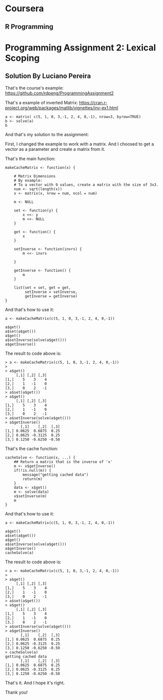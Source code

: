 # Coursera
## R Programming

# Programming Assignment 2: Lexical Scoping
## Solution By Luciano Pereira

That's the course's example:
https://github.com/rdpeng/ProgrammingAssignment2

That's a example of inverted Matrix:
https://cran.r-project.org/web/packages/matlib/vignettes/inv-ex1.html

	a <- matrix( c(5, 1, 0, 3,-1, 2, 4, 0,-1), nrow=3, byrow=TRUE)
	b <- solve(a)
	b

And that's my solution to the assignment:

First, I changed the example to work with a matrix.
And I choosed to get a vector as a parameter and create a matrix from it.

That's the main function:

	makeCacheMatrix <- function(x) {
	  
		# Matrix Dimensions
		# By example:
		# To a vector with 9 values, create a matrix with the size of 3x3.
		num <- sqrt(length(x))
		x <- matrix(x, nrow = num, ncol = num)
		
		m <- NULL
		
		set <- function(y) {
			x <<- y
			m <<- NULL
		}
		
		get <- function() {
			x
		}
		
		setInverse <- function(invrs) {
			m <<- invrs
			
		}
		
		getInverse <- function() {
			m
		}
		
		list(set = set, get = get,
			 setInverse = setInverse,
			 getInverse = getInverse)
	}

And that's how to use it:

	a <- makeCacheMatrix(c(5, 1, 0, 3,-1, 2, 4, 0,-1))

	a$get()
	a$set(a$get())
	a$get()
	a$setInverse(solve(a$get()))
	a$getInverse()

The result to code above is:

	> a <- makeCacheMatrix(c(5, 1, 0, 3,-1, 2, 4, 0,-1))
	> 
	> a$get()
		 [,1] [,2] [,3]
	[1,]    5    3    4
	[2,]    1   -1    0
	[3,]    0    2   -1
	> a$set(a$get())
	> a$get()
		 [,1] [,2] [,3]
	[1,]    5    3    4
	[2,]    1   -1    0
	[3,]    0    2   -1
	> a$setInverse(solve(a$get()))
	> a$getInverse()
		   [,1]    [,2]  [,3]
	[1,] 0.0625  0.6875  0.25
	[2,] 0.0625 -0.3125  0.25
	[3,] 0.1250 -0.6250 -0.50

That's the cache function:
	
	cacheSolve <- function(x, ...) {
		## Return a matrix that is the inverse of 'x'
		m <- x$getInverse()
		if(!is.null(m)) {
			message("getting cached data")
			return(m)
		}
		data <- x$get()
		m <- solve(data)
		x$setInverse(m)
		m
	}

And that's how to use it:

	a <- makeCacheMatrix(c(5, 1, 0, 3,-1, 2, 4, 0,-1))

	a$get()
	a$set(a$get())
	a$get()
	a$setInverse(solve(a$get()))
	a$getInverse()
	cacheSolve(a)

The result to code above is:

	> a <- makeCacheMatrix(c(5, 1, 0, 3,-1, 2, 4, 0,-1))
	> 
	> a$get()
		 [,1] [,2] [,3]
	[1,]    5    3    4
	[2,]    1   -1    0
	[3,]    0    2   -1
	> a$set(a$get())
	> a$get()
		 [,1] [,2] [,3]
	[1,]    5    3    4
	[2,]    1   -1    0
	[3,]    0    2   -1
	> a$setInverse(solve(a$get()))
	> a$getInverse()
		   [,1]    [,2]  [,3]
	[1,] 0.0625  0.6875  0.25
	[2,] 0.0625 -0.3125  0.25
	[3,] 0.1250 -0.6250 -0.50
	> cacheSolve(a)
	getting cached data
		   [,1]    [,2]  [,3]
	[1,] 0.0625  0.6875  0.25
	[2,] 0.0625 -0.3125  0.25
	[3,] 0.1250 -0.6250 -0.50

That's it. And I hope it's right.

Thank you!
